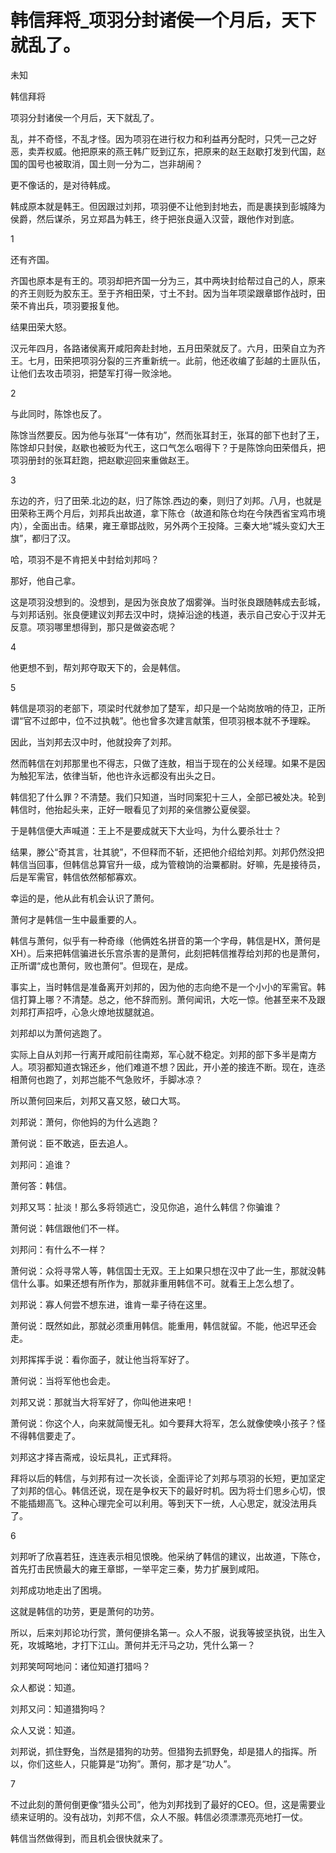 # 韩信拜将_项羽分封诸侯一个月后，天下就乱了。

未知

韩信拜将

项羽分封诸侯一个月后，天下就乱了。

乱，并不奇怪，不乱才怪。因为项羽在进行权力和利益再分配时，只凭一己之好恶，卖弄权威。他把原来的燕王韩广贬到辽东，把原来的赵王赵歇打发到代国，赵国的国号也被取消，国土则一分为二，岂非胡闹？

更不像话的，是对待韩成。

韩成原本就是韩王。但因跟过刘邦，项羽便不让他到封地去，而是裹挟到彭城降为侯爵，然后谋杀，另立郑昌为韩王，终于把张良逼入汉营，跟他作对到底。

1

还有齐国。

齐国也原本是有王的。项羽却把齐国一分为三，其中两块封给帮过自己的人，原来的齐王则贬为胶东王。至于齐相田荣，寸土不封。因为当年项梁跟章邯作战时，田荣不肯出兵，项羽要报复他。

结果田荣大怒。

汉元年四月，各路诸侯离开咸阳奔赴封地，五月田荣就反了。六月，田荣自立为齐王。七月，田荣把项羽分裂的三齐重新统一。此前，他还收编了彭越的土匪队伍，让他们去攻击项羽，把楚军打得一败涂地。

2

与此同时，陈馀也反了。

陈馀当然要反。因为他与张耳“一体有功”，然而张耳封王，张耳的部下也封了王，陈馀却只封侯，赵歇也被贬为代王，这口气怎么咽得下？于是陈馀向田荣借兵，把项羽册封的张耳赶跑，把赵歇迎回来重做赵王。

3

东边的齐，归了田荣.北边的赵，归了陈馀.西边的秦，则归了刘邦。八月，也就是田荣称王两个月后，刘邦兵出故道，拿下陈仓（故道和陈仓均在今陕西省宝鸡市境内），全面出击。结果，雍王章邯战败，另外两个王投降。三秦大地“城头变幻大王旗”，都归了汉。

哈，项羽不是不肯把关中封给刘邦吗？

那好，他自己拿。

这是项羽没想到的。没想到，是因为张良放了烟雾弹。当时张良跟随韩成去彭城，与刘邦话别。张良便建议刘邦去汉中时，烧掉沿途的栈道，表示自己安心于汉并无反意。项羽哪里想得到，那只是做姿态呢？

4

他更想不到，帮刘邦夺取天下的，会是韩信。

5

韩信是项羽的老部下，项梁时代就参加了楚军，却只是一个站岗放哨的侍卫，正所谓“官不过郎中，位不过执戟”。他也曾多次建言献策，但项羽根本就不予理睬。

因此，当刘邦去汉中时，他就投奔了刘邦。

然而韩信在刘邦那里也不得志，只做了连敖，相当于现在的公关经理。如果不是因为触犯军法，依律当斩，他也许永远都没有出头之日。

韩信犯了什么罪？不清楚。我们只知道，当时同案犯十三人，全部已被处决。轮到韩信时，他抬起头来，正好一眼看见了刘邦的亲信滕公夏侯婴。

于是韩信便大声喊道：王上不是要成就天下大业吗，为什么要杀壮士？

结果，滕公“奇其言，壮其貌”，不但释而不斩，还把他介绍给刘邦。刘邦仍然没把韩信当回事，但韩信总算官升一级，成为管粮饷的治粟都尉。好嘛，先是接待员，后是军需官，韩信依然郁郁寡欢。

幸运的是，他从此有机会认识了萧何。

萧何才是韩信一生中最重要的人。

韩信与萧何，似乎有一种奇缘（他俩姓名拼音的第一个字母，韩信是HX，萧何是XH）。后来把韩信骗进长乐宫杀害的是萧何，此刻把韩信推荐给刘邦的也是萧何，正所谓“成也萧何，败也萧何”。但现在，是成。

事实上，当时韩信是准备离开刘邦的，因为他的志向绝不是一个小小的军需官。韩信打算上哪？不清楚。总之，他不辞而别。萧何闻讯，大吃一惊。他甚至来不及跟刘邦打声招呼，心急火燎地拔腿就追。

刘邦却以为萧何逃跑了。

实际上自从刘邦一行离开咸阳前往南郑，军心就不稳定。刘邦的部下多半是南方人。项羽都知道衣锦还乡，他们难道不想？因此，开小差的接连不断。现在，连丞相萧何也跑了，刘邦岂能不气急败坏，手脚冰凉？

所以萧何回来后，刘邦又喜又怒，破口大骂。

刘邦说：萧何，你他妈的为什么逃跑？

萧何说：臣不敢逃，臣去追人。

刘邦问：追谁？

萧何答：韩信。

刘邦又骂：扯淡！那么多将领逃亡，没见你追，追什么韩信？你骗谁？

萧何说：韩信跟他们不一样。

刘邦问：有什么不一样？

萧何说：众将寻常人等，韩信国士无双。王上如果只想在汉中了此一生，那就没韩信什么事。如果还想有所作为，那就非重用韩信不可。就看王上怎么想了。

刘邦说：寡人何尝不想东进，谁肯一辈子待在这里。

萧何说：既然如此，那就必须重用韩信。能重用，韩信就留。不能，他迟早还会走。

刘邦挥挥手说：看你面子，就让他当将军好了。

萧何说：当将军他也会走。

刘邦又说：那就当大将军好了，你叫他进来吧！

萧何说：你这个人，向来就简慢无礼。如今要拜大将军，怎么就像使唤小孩子？怪不得韩信要走了。

刘邦这才择吉斋戒，设坛具礼，正式拜将。

拜将以后的韩信，与刘邦有过一次长谈，全面评论了刘邦与项羽的长短，更加坚定了刘邦的信心。韩信还说，现在是争权天下的最好时机。因为将士们思乡心切，恨不能插翅高飞。这种心理完全可以利用。等到天下一统，人心思定，就没法用兵了。

6

刘邦听了欣喜若狂，连连表示相见恨晚。他采纳了韩信的建议，出故道，下陈仓，首先打击民愤最大的雍王章邯，一举平定三秦，势力扩展到咸阳。

刘邦成功地走出了困境。

这就是韩信的功劳，更是萧何的功劳。

所以，后来刘邦论功行赏，萧何便排名第一。众人不服，说我等披坚执锐，出生入死，攻城略地，才打下江山。萧何并无汗马之功，凭什么第一？

刘邦笑呵呵地问：诸位知道打猎吗？

众人都说：知道。

刘邦又问：知道猎狗吗？

众人又说：知道。

刘邦说，抓住野兔，当然是猎狗的功劳。但猎狗去抓野兔，却是猎人的指挥。所以，你们这些人，只能算是“功狗”。萧何，那才是“功人”。

7

不过此刻的萧何倒更像“猎头公司”，他为刘邦找到了最好的CEO。但，这是需要业绩来证明的。没有战功，刘邦不信，众人不服。韩信必须漂漂亮亮地打一仗。

韩信当然做得到，而且机会很快就来了。